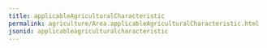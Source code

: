 ```yaml
---
title: applicableAgriculturalCharacteristic
permalink: agriculture/Area.applicableAgriculturalCharacteristic.html
jsonid: applicableagriculturalcharacteristic
---
```

